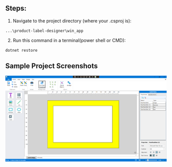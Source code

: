 ## Steps:

1. Navigate to the project directory (where your .csproj is):
```
...\product-label-designer\win_app
```

2. Run this command in a terminal(power shell or CMD):
```
dotnet restore
```


## Sample Project Screenshots

![Working area](/images/1.png)
